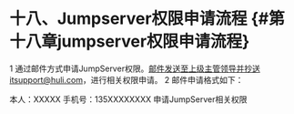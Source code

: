 # 十八、Jumpserver权限申请流程 {#第十八章jumpserver权限申请流程}

1 通过邮件方式申请JumpServer权限。邮件发送至上级主管领导并抄送itsupport@huli.com，进行相关权限申请。 2 邮件申请格式如下：

本人：XXXXX 手机号：135XXXXXXXX 申请JumpServer相关权限


